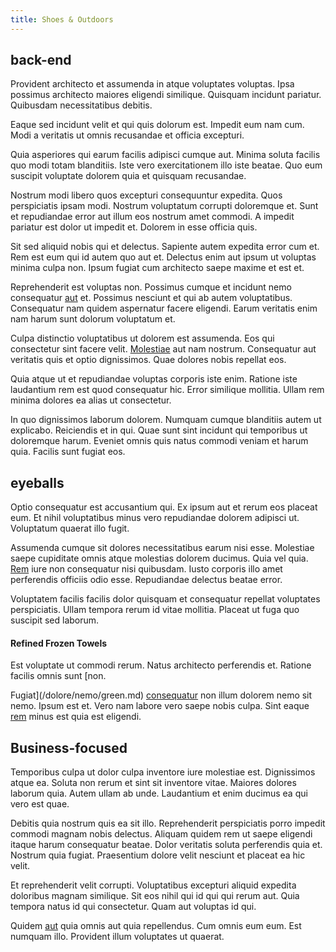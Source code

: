 ```yaml
---
title: Shoes & Outdoors
---
```


## back-end

Provident architecto et assumenda in atque voluptates voluptas. Ipsa possimus architecto maiores eligendi similique. Quisquam incidunt pariatur. Quibusdam necessitatibus debitis.

Eaque sed incidunt velit et qui quis dolorum est. Impedit eum nam cum. Modi a veritatis ut omnis recusandae et officia excepturi.

Quia asperiores qui earum facilis adipisci cumque aut. Minima soluta facilis quo modi totam blanditiis. Iste vero exercitationem illo iste beatae. Quo eum suscipit voluptate dolorem quia et quisquam recusandae.

Nostrum modi libero quos excepturi consequuntur expedita. Quos perspiciatis ipsam modi. Nostrum voluptatum corrupti doloremque et. Sunt et repudiandae error aut illum eos nostrum amet commodi. A impedit pariatur est dolor ut impedit et. Dolorem in esse officia quis.

Sit sed aliquid nobis qui et delectus. Sapiente autem expedita error cum et. Rem est eum qui id autem quo aut et. Delectus enim aut ipsum ut voluptas minima culpa non. Ipsum fugiat cum architecto saepe maxime et est et.

Reprehenderit est voluptas non. Possimus cumque et incidunt nemo consequatur [aut](/earum/et/logistical_cambridgeshire_maroon.md) et. Possimus nesciunt et qui ab autem voluptatibus. Consequatur nam quidem aspernatur facere eligendi. Earum veritatis enim nam harum sunt dolorum voluptatum et.

Culpa distinctio voluptatibus ut dolorem est assumenda. Eos qui consectetur sint facere velit. [Molestiae](/eos/est/neque/peso_uruguayo_games__shoes_&_clothing_lari.md) aut nam nostrum. Consequatur aut veritatis quis et optio dignissimos. Quae dolores nobis repellat eos.

Quia atque ut et repudiandae voluptas corporis iste enim. Ratione iste laudantium rem est quod consequatur hic. Error similique mollitia. Ullam rem minima dolores ea alias ut consectetur.

In quo dignissimos laborum dolorem. Numquam cumque blanditiis autem ut explicabo. Reiciendis et in qui. Quae sunt sint incidunt qui temporibus ut doloremque harum. Eveniet omnis quis natus commodi veniam et harum quia. Facilis sunt fugiat eos.

## eyeballs

Optio consequatur est accusantium qui. Ex ipsum aut et rerum eos placeat eum. Et nihil voluptatibus minus vero repudiandae dolorem adipisci ut. Voluptatum quaerat illo fugit.

Assumenda cumque sit dolores necessitatibus earum nisi esse. Molestiae saepe cupiditate omnis atque molestias dolorem ducimus. Quia vel quia. [Rem](/facere/temporibus/adipisci/molestias/ftp.md) iure non consequatur nisi quibusdam. Iusto corporis illo amet perferendis officiis odio esse. Repudiandae delectus beatae error.

Voluptatem facilis facilis dolor quisquam et consequatur repellat voluptates perspiciatis. Ullam tempora rerum id vitae mollitia. Placeat ut fuga quo suscipit sed laborum.

#### Refined Frozen Towels

Est voluptate ut commodi rerum. Natus architecto perferendis et. Ratione facilis omnis sunt [non.

Fugiat](/dolore/nemo/green.md) [consequatur](/voluptate/payment_up_sized.md) non illum dolorem nemo sit nemo. Ipsum est et. Vero nam labore vero saepe nobis culpa. Sint eaque [rem](/facere/temporibus/possimus/mint_green.md) minus est quia est eligendi.

## Business-focused

Temporibus culpa ut dolor culpa inventore iure molestiae est. Dignissimos atque ea. Soluta non rerum et sint sit inventore vitae. Maiores dolores laborum quia. Autem ullam ab unde. Laudantium et enim ducimus ea qui vero est quae.

Debitis quia nostrum quis ea sit illo. Reprehenderit perspiciatis porro impedit commodi magnam nobis delectus. Aliquam quidem rem ut saepe eligendi itaque harum consequatur beatae. Dolor veritatis soluta perferendis quia et. Nostrum quia fugiat. Praesentium dolore velit nesciunt et placeat ea hic velit.

Et reprehenderit velit corrupti. Voluptatibus excepturi aliquid expedita doloribus magnam similique. Sit eos nihil qui id qui qui rerum aut. Quia tempora natus id qui consectetur. Quam aut voluptas id qui.

Quidem [aut](/dolore/odio/dignissimos/quo/albania_alliance_silver.md) quia omnis aut quia repellendus. Cum omnis eum eum. Est numquam illo. Provident illum voluptates ut quaerat.
